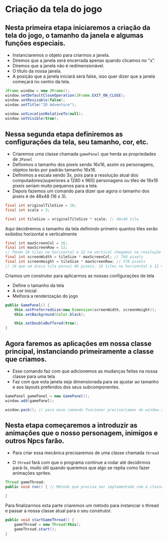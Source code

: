 # Criação da tela do jogo
## Nesta primeira etapa iniciaremos a criação da tela do jogo, o tamanho da janela e algumas funções especiais. 

+ Instanciaremos o objeto para criarmos a janela.
+ Diremos que a janela será encerrada apenas quando clicamos no "x".
+ Diremos que a janela não é redimensionável.
+ O título da nossa janela.
+ A posição que a janela iniciará será false, isso quer dizer que a janela começará no centro da tela.

```java
JFrame window = new JFrame();
window.setDefaultCloseOperation(JFrame.EXIT_ON_CLOSE);
window.setResizable(false);
window.setTitle("2D Adventure");
        
window.setLocationRelativeTo(null);
window.setVisible(true);
```

## Nessa segunda etapa definiremos as configurações da tela, seu tamanho, cor, etc.

+ Criaremos uma classe chamada `gamePanel` que herda as propriedades de `JPanel`
+ Definimos o tamanho dos pixeis sendo 16x16, assim os personagens, objetos terão por padrão tamanho 16x16.
+ Definimos a escala sendo 3x, pois para a resolução atual dos computadores(superiores a 1280 x 960) personagens ou tiles de 16x16 pixeis seriam muito pequenos para a tela.
+ Depois fazemos um comando para dizer que agora o tamanho dos pixeis é de 48x48 (16 x 3).

```java
final int originalTileSize = 16;
final int scale = 3;

final int tileSize = originalTileSize * scale; // 48x48 tile
```

Aqui decidiremos o tamanho da tela definindo primeiro quantos tiles serão exibidos horizontal e verticalmente

```java
final int maxScreenCol = 16;
final int maxScreenRow = 12;
// Tendo 16 tiles na horizontal e 12 na vertical chegamos na resolução de 4:3
final int screenWidth = tileSize * maxScreenCol; // 768 pixels
final int screenHeight = tileSize * maxScreenRow; // 576 pixels
// Já que um único tile possui 48 pixeis, 16 tiles na horizontal e 12 na vertical teremos respetivamente 768 e 576 pixeis.
```
Criamos um construtor para aplicarmos as nossas configurações de tela
+ Define o tamanho da tela
+ A cor inicial 
+ Melhora a renderização do jogo 
```java
public GamePanel() {
    this.setPreferredSize(new Dimension(screenWidth, screenHeight));
    this.setBackground(Color.black);

    this.setDoubleBuffered(true);
}
```
## Agora faremos as aplicações em nossa classe principal, instanciando primeiramente a classe que criamos.
+ Esse comando faz com que adicionemos as mudanças feitas na nossa classe para uma tela
+ Faz com que esta janela seja dimensionada para se ajustar ao tamanho e aos layouts preferidos dos seus subcomponentes.
```java
GamePanel gamePanel = new GamePanel();
window.add(gamePanel);

window.pack(); // para esse comando funcionar precisariamos do window.add para puxar as modificações que fizemos na nossa classe gamePanel
```
## Nesta etapa começaremos a introduzir as animações que o nosso personagem, inimigos e outros Npcs farão.   
+ Para criar essa mecânica precisaremos de uma classe chamada `thread`
- O `thread` fará com que o programa continue a rodar até decidirmos pará-lo, muito útil quando queremos que algo se repita como fazer animações sprites.
```java
Thread gameThread;
public void run() { // Método que precisa ser implementado com a classe. Esse método ele será ativado toda vez que usarmos um thread

}
```
Para finalizarmos esta parte criaremos um método para instanciar o thread e passar a nossa classe atual para o seu construtor.

```java
public void startGameThread() {
    gameThread = new Thread(this);
    gameThread.start();
}
```